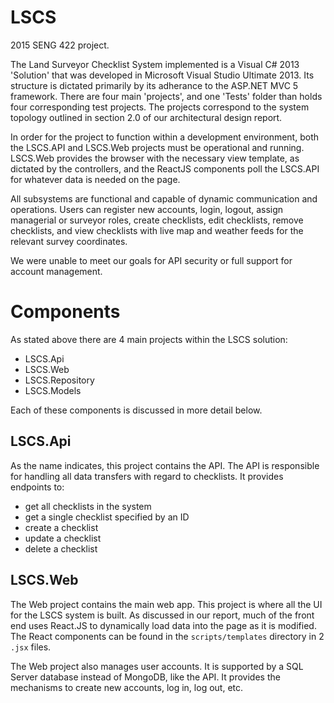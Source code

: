 # LSCS
2015 SENG 422 project.

The Land Surveyor Checklist System implemented is a Visual C# 2013 'Solution' that was developed in Microsoft Visual Studio Ultimate 2013. Its structure is dictated primarily by its adherance to the ASP.NET MVC 5 framework. There are four main 'projects', and one 'Tests' folder than holds four corresponding test projects. The projects correspond to the system topology outlined in section 2.0 of our architectural design report.

In order for the project to function within a development environment, both the LSCS.API and LSCS.Web projects must be operational and running. LSCS.Web provides the browser with the necessary view template, as dictated by the controllers, and the ReactJS components poll the LSCS.API for whatever data is needed on the page.

All subsystems are functional and capable of dynamic communication and operations. Users can register new accounts, login, logout, assign managerial or surveyor roles, create checklists, edit checklists, remove checklists, and view checklists with live map and weather feeds for the relevant survey coordinates.

We were unable to meet our goals for API security or full support for account management.

# Components

As stated above there are 4 main projects within the LSCS solution:
- LSCS.Api
- LSCS.Web
- LSCS.Repository
- LSCS.Models

Each of these components is discussed in more detail below.

## LSCS.Api

As the name indicates, this project contains the API. The API is responsible for handling all data transfers with regard to checklists. It provides endpoints to:
- get all checklists in the system
- get a single checklist specified by an ID
- create a checklist
- update a checklist
- delete a checklist

## LSCS.Web

The Web project contains the main web app. This project is where all the UI for the LSCS system is built. As discussed in our report, much of the front end uses React.JS to dynamically load data into the page as it is modified. The React components can be found in the `scripts/templates` directory in 2 `.jsx` files.

The Web project also manages user accounts. It is supported by a SQL Server database instead of MongoDB, like the API. It provides the mechanisms to create new accounts, log in, log out, etc.


